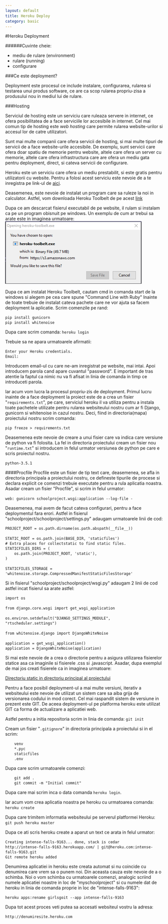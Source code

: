 ```yaml
---
layout: default
title: Heroku Deploy
category: basic
---
```


#Heroku Deployment

######Cuvinte cheie:

* mediu de rulare (environment)
* rulare (running)
* configurare

###Ce este deployment?

Deployment este procesul ce include instalare, configurarea, rularea si testarea unui produs software, ce are ca scop rularea propriu-zisa a produsului nou in mediul lui de rulare.

###Hosting

Serviciul de hosting este un serviciu care ruleaza servere in internet, ce ofera posibilitatea de a face serviciile lor accesibile in internet. Cel mai comun tip de hosting este *web hosting* care permite rularea website-urilor si accesul lor de catre utilizatori.

Sunt mai multe companii care ofera servicii de hosting, si mai multe tipuri de servicii de a face website-urile accesibile. De exemplu, sunt servicii care ofera doar spatiu de memorie pentru website, altele care ofera un server cu memorie, altele care ofera infrastructura care are ofera un mediu gata pentru deployment, direct, si cateva servicii de configurare. 

Heroku este un serviciu care ofera un mediu prestabilit, si este gratis pentru utilizatorii cu website. Pentru a folosi acest serviciu este nevoie de a te inregistra pe link-ul de [aici](https://www.heroku.com/).

Deasemenea, este nevoie de instalat un program care sa ruleze la noi in calculator. Astfel, vom downloada Heroku Toolbelt de pe acest [link](https://toolbelt.heroku.com/windows)

Dupa ce am descarcat fisierul executabil de pe website, il rulam si instalam ca pe un program obisnuit pe windows. Un exemplu de cum ar trebui sa arate este in imaginea urmatoare:
![Install Heroku Toolbelt](/images/www/install_toolbelt_heroku.png)

Dupa ce am instalat Heroku Toolbelt, cautam cmd in comanda start de la windows si alegem pe cea care spune "Command Line with Ruby"
Inainte de toate trebuie de instalat cateva pachete care ne vor ajuta sa facem deployment la aplicatie. Scrim comenzile pe rand:
```
pip install gunicorn
pip install whitenoise
```

Dupa care scrim comanda:
```heroku login```

Trebuie sa ne apara urmatoarele afirmatii:
```
Enter your Heroku credentials.
Email:
```
Introducem email-ul cu care ne-am inregistrat pe website, mai intai. Apoi introducem parola cand apare cuvantul "password". E important de tras atentie la faptul ca nimic nu va fi afisat in linia de comanda in timp ce introduceti parola.

Iar acum vom lucra la procesul propriu-zis de deployment. Primul lucru inainte de a face deployment la proiect este de a crea un fisier "`requirements.txt`", pe care, serviciul heroku il va utiliza pentru a instala toate pachetele utilizate pentru rularea websiteului nostru cum ar fi Django, gunicorn si whitenoise in cazul nostru. Deci, fiind in directoria(mapa) proiectului nostru scrim comanda:

```
pip freeze > requirements.txt
```

Deasemenea este nevoie de creare a unui fisier care va indica care versiune de python va fi folosita. La fel in directoria proiectului cream un fisier nou "`runtime.txt`" si introducem in felul urmator versiunea de python pe care e scris proiectul nostru.

```
python-3.5.1
```

####Procfile
Procfile este un fisier de tip text care, deasemenea, se afla in directoria principala a proiectului nostru, ce defineste tipurile de procese si declara explicit ce comenzi trebuie executate pentru a rula aplicatia noastra. Asadar cream un fisier "Procfile", si scrim in felul urmator:

```web: gunicorn schoolproject.wsgi:application --log-file -```


Deasemenea, mai avem de facut cateva configurari, pentru a face deploymentul fara erori. Astfel in fisierul "schoolproject/schoolproject/settings.py" adaugam urmatoarele linii de cod:
```
PROJECT_ROOT = os.path.dirname(os.path.abspath(__file__))

STATIC_ROOT = os.path.join(BASE_DIR, 'staticfiles')
# Extra places for collectstatic to find static files.
STATICFILES_DIRS = (
    os.path.join(PROJECT_ROOT, 'static'),
)

STATICFILES_STORAGE = 'whitenoise.storage.CompressedManifestStaticFilesStorage'
```

Si in fisierul "schoolproject/schoolproject/wsgi.py" adaugam 2 linii de cod astfel incat fisierul sa arate astfel:
```
import os

from django.core.wsgi import get_wsgi_application

os.environ.setdefault("DJANGO_SETTINGS_MODULE", "rtscheduler.settings")

from whitenoise.django import DjangoWhiteNoise

application = get_wsgi_application()
application = DjangoWhiteNoise(application)
```

Si mai este nevoie de a crea o directorie pentru a asigura utilizarea fisierelor statice asa ca imaginile si fisierele .css si .javascript.
Asadar, dupa exemplul de mai jos creati fisierele ca in imaginea urmatoare:

[Directoriu static in directoriu principal al proiectului](/images/www/static_creation_deploy.png)

Pentru a face posibil deployment-ul a mai multe versiuni, iterativ a websiteului este nevoie de utilizat un sistem care sa aiba grija de versionarea codului in mod corect. Cel mai raspandit sistem de versiune in prezent este GIT. De aceea deployment-ul pe platforma heroku este utilizat GIT ca forma de actualizare a aplicatiei web.

Astfel pentru a initia repositoria scrim in linia de comanda:
```git init```

Cream un fisier "`.gitignore`" in directoria principala a proiectului si in el scrim:
```
	venv
	*.pyc
	staticfiles
	.env
```

Dupa care scrim urmatoarele comenzi:
```
	git add .
	git commit -m "Initial commit"
```

Dupa care mai scrim inca o data comanda ```heroku login```.

Iar acum vom crea aplicatia noastra pe heroku cu urmatoarea comanda:
```heroku create```

Dupa care trimitem informatia websiteului pe serverul platformei Heroku:
```git push heroku master```

Dupa ce ati scris heroku create a aparut un text ce arata in felul urmator:
```
Creating intense-falls-9163... done, stack is cedar
http://intense-falls-9163.herokuapp.com/ | git@heroku.com:intense-falls-9163.git
Git remote heroku added
```

Denumirea aplicatiei in heroku este creata automat si nu coincide cu denumirea care vrem sa o punem noi. Din aceasta cauza este nevoie de a o schimba. 
Noi o vom schimba cu urmatoarele comenzi, analogic scriind numele aplicatiei noastre in loc de "myschoolproject" si cu numele dat de heroku in linia de comanda proprie in loc de "intense-falls-9163":

```
heroku apps:rename girlsgoit --app intense-falls-9163
```

Dupa tot acest proces veti putea sa accesati websiteul vostru la adresa:
```
http://denumiresite.heroku.com
```
